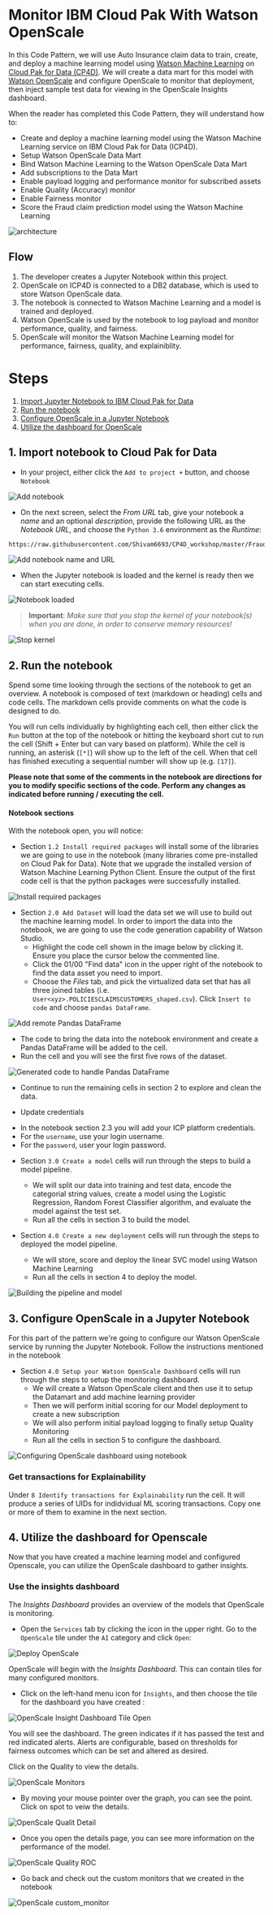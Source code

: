 # Monitor IBM Cloud Pak With Watson OpenScale

In this Code Pattern, we will use Auto Insurance claim data to train, create, and deploy a machine learning model using [Watson Machine Learning](https://www.ibm.com/cloud/machine-learning/) on [Cloud Pak for Data (CP4D)](https://www.ibm.com/analytics/cloud-pak-for-data). We will create a data mart for this model with [Watson OpenScale](https://www.ibm.com/cloud/watson-openscale/) and configure OpenScale to monitor that deployment, then inject sample test data for viewing in the OpenScale Insights dashboard.

When the reader has completed this Code Pattern, they will understand how to:

* Create and deploy a machine learning model using the Watson Machine Learning service on IBM Cloud Pak for Data (ICP4D).
* Setup Watson OpenScale Data Mart
* Bind Watson Machine Learning to the Watson OpenScale Data Mart
* Add subscriptions to the Data Mart
* Enable payload logging and performance monitor for subscribed assets
* Enable Quality (Accuracy) monitor
* Enable Fairness monitor
* Score the Fraud claim prediction model using the Watson Machine Learning


![architecture](doc/source/images/architecture.png)

## Flow

1. The developer creates a Jupyter Notebook within this project.
1. OpenScale on ICP4D is connected to a DB2 database, which is used to store Watson OpenScale data.
1. The notebook is connected to Watson Machine Learning and a model is trained and deployed.
1. Watson OpenScale is used by the notebook to log payload and monitor performance, quality, and fairness.
1. OpenScale will monitor the Watson Machine Learning model for performance, fairness, quality, and explainiblity.


# Steps

1. [Import Jupyter Notebook to IBM Cloud Pak for Data](#1-import-jupyter-notebook)
1. [Run the notebook](#2-run-the-notebook)
1. [Configure OpenScale in a Jupyter Notebook](#3-configure-openscale-in-a-jupyter-notebook)
1. [Utilize the dashboard for OpenScale](#4-utilize-the-dashboard-for-openscale)

## 1. Import notebook to Cloud Pak for Data

* In your project, either click the `Add to project +` button, and choose `Notebook`

![Add notebook](doc/source/images/wml-add-asset.png)

* On the next screen, select the *From URL* tab, give your notebook a *name* and an optional *description*, provide the following URL as the *Notebook URL*, and choose the `Python 3.6` environment as the *Runtime*:

```bash
https://raw.githubusercontent.com/Shivam6693/CP4D_workshop/master/Fraud_claim_use_case/Watson_OpenScale/fraud_claim_model_monitoring.ipynb
```

![Add notebook name and URL](doc/source/images/wml-add-name-and-url.png)

* When the Jupyter notebook is loaded and the kernel is ready then we can start executing cells.

![Notebook loaded](doc/source/images/wml-3-notebook-loaded.png)

> **Important**: *Make sure that you stop the kernel of your notebook(s) when you are done, in order to conserve memory resources!*

![Stop kernel](doc/source/images/JupyterStopKernel.png)

## 2. Run the notebook

Spend some time looking through the sections of the notebook to get an overview. A notebook is composed of text (markdown or heading) cells and code cells. The markdown cells provide comments on what the code is designed to do.

You will run cells individually by highlighting each cell, then either click the `Run` button at the top of the notebook or hitting the keyboard short cut to run the cell (Shift + Enter but can vary based on platform). While the cell is running, an asterisk (`[*]`) will show up to the left of the cell. When that cell has finished executing a sequential number will show up (e.g. `[17]`).

**Please note that some of the comments in the notebook are directions for you to modify specific sections of the code. Perform any changes as indicated before running / executing the cell.**

#### Notebook sections

With the notebook open, you will notice:

- Section `1.2 Install required packages` will install some of the libraries we are going to use in the notebook (many libraries come pre-installed on Cloud Pak for Data). Note that we upgrade the installed version of Watson Machine Learning Python Client. Ensure the output of the first code cell is that the python packages were successfully installed.

![Install required packages](doc/source/images/wos-2-install-packages.png)

- Section `2.0 Add Dataset` will load the data set we will use to build out the machine learning model. In order to import the data into the notebook, we are going to use the code generation capability of Watson Studio.
   - Highlight the code cell shown in the image below by clicking it. Ensure you place the cursor below the commented line.
   - Click the 01/00 "Find data" icon in the upper right of the notebook to find the data asset you need to import.
   - Choose the *Files* tab, and pick the virtualized data set that has all three joined tables (i.e. `User<xyz>.POLICIESCLAIMSCUSTOMERS_shaped.csv`). Click `Insert to code` and choose `pandas DataFrame`.

![Add remote Pandas DataFrame](doc/source/images/wml-4-add-dataframe.png)

   - The code to bring the data into the notebook environment and create a Pandas DataFrame will be added to the cell.
   - Run the cell and you will see the first five rows of the dataset.

![Generated code to handle Pandas DataFrame](doc/source/images/wml-5-generated-code-dataframe.png)

   - Continue to run the remaining cells in section 2 to explore and clean the data.

- Update credentials

* In the notebook section 2.3 you will add your ICP platform credentials.
* For the `username`, use your login username.
* For the `password`, user your login password.

- Section `3.0 Create a model` cells will run through the steps to build a model pipeline.
   - We will split our data into training and test data, encode the categorial string values, create a model using the Logistic Regression, Random Forest Classifier algorithm, and evaluate the model against the test set.
   - Run all the cells in section 3 to build the model.

- Section `4.0 Create a new deployment` cells will run through the steps to deployed the model pipeline.
   - We will store, score and deploy the linear SVC model using Watson Machine Learning
   - Run all the cells in section 4 to deploy the model.

![Building the pipeline and model](doc/source/images/wml-6-build-pipeline-and-model.png)


## 3. Configure OpenScale in a Jupyter Notebook

For this part of the pattern we're going to configure our Watson OpenScale service by running the Jupyter Notebook.
Follow the instructions mentioned in the notebook

- Section `4.0 Setup your Watson OpenScale Dashboard` cells will run through the steps to setup the monitoring dashboard.
   - We will create a Watson OpenScale client and then use it to setup the Datamart and add machine learning provider
   - Then we will perform initial scoring for our Model deployment to create a new subscription
   - We will also perform initial payload logging to finally setup Quality Monitoring
   - Run all the cells in section 5 to configure the dashboard.

![Configuring OpenScale dashboard using notebook](doc/source/images/wos-configuration.png)

### Get transactions for Explainability

Under `8 Identify transactions for Explainability` run the cell. It will produce a series of UIDs for indidvidual ML scoring transactions. Copy one or more of them to examine in the next section.

## 4. Utilize the dashboard for Openscale

Now that you have created a machine learning model and configured Openscale, you can utilize the OpenScale dashboard to gather insights.

### Use the insights dashboard

The *Insights Dashboard* provides an overview of the models that OpenScale is monitoring.

* Open the `Services` tab by clicking the icon in the upper right. Go to the `OpenScale` tile under the `AI` category and click `Open`:

![Deploy OpenScale](doc/source/images/aios-deploy-service.png)

OpenScale will begin with the *Insights Dashboard*. This can contain tiles for many configured monitors. 

* Click on the left-hand menu icon for `Insights`, and then choose the tile for the dashboard you have created :

![OpenScale Insight Dashboard Tile Open](doc/source/images/OpenScaleInsightDashTileOpen.png)

You will see the dashboard. The green indicates if it has passed the test and red indicated alerts. Alerts are configurable, based on thresholds for fairness outcomes which can be set and altered as desired.

Click on the Quality to view the details.

![OpenScale Monitors](doc/source/images/OpenScaledashboard.png)

* By moving your mouse pointer over the graph, you can see the point. Click on spot to veiw the details.

![OpenScale Qualit Detail](doc/source/images/OpenScaleQualityDetail.png)


* Once you open the details page, you can see more information on the performance of the model.

![OpenScale Quality ROC](doc/source/images/OpenScaleQualityROC.png)

* Go back and check out the custom monitors that we created in the notebook

![OpenScale custom_monitor](doc/source/images/OpenScalecustom_monitor.png)
